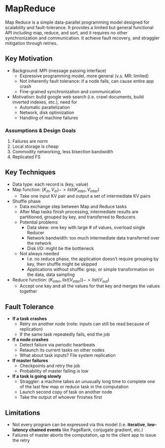 # MapReduce 
Map Reduce is a simple data-parallel programming model designed for scalability and fault-tolerance. It provides a limited but general functional API including map, reduce, and sort, and it requires no other synchronization and communication. It achieve fault recovery, and straggler mitigation through retries. 

## Key Motivation 
- Background: MPI (message passing interface)
    - Expressive programming model, more general (v.s. MR: limited)
    - Not inherently fault tolerance: if a node fails, can cause entire app crash
    - Fine-grained synchronization and communication
- Motivation: build google web search (i.e. crawl documents, build inverted indexes, etc.), need for
    - Automatic parallelization
    - Network, disk optimization
    - Handling of machine failures

### Assumptions & Design Goals

1. Failures are norm
2. Local storage is cheap
3. Commodity networking, less bisection bandwidth 
4. Replicated FS 

## Key Techniques
- Data type: each record is (key, value)
- Map function: $(K_{in}, V_{in}) ->list(K_{inter}, V_{inter})$
    - Take one input KV pair and output a set of intermediate KV pairs
- Shuffle phase
    - Data exchange step between Map and Reduce tasks
    - After Map tasks finish processing, intermediate results are partitioned, grouped by key, and transferred to Reducers
    - Potential problems
        - Data skew: one key with large # of values, overload single Reducer
        - Network bandwidth: too much intermediate data transferred over the network
        - Disk I/O: might be the bottleneck
    - Not always needed
        - I.e. no reduce phase, the application doesn’t require grouping by key, then shuffle might be skipped
        - Applications without shuffle: grep, or simple transformation on the data, data sampling
- Reduce function: $(K_{inter}, list(V_{inter}))->list(V_{out})$
    - Accept one key and all the values for that key and merges the values together
 
## Fault Tolerance 
- **If a task crashes**
    - Retry on another node (note: inputs can still be read because of replication)
    - If the same task repeatedly fails, end the job
- **If a node crashes**
    - Detect failure via periodic heartbeats
    - Relaunch its current tasks on other nodes
    - What about task inputs? File system replication
- **If master failures**
    - Checkpoints and retry the job
    - Probability of master failing is low
- **If a task is going slowly**
    - Straggler: a machine takes an unusually long time to complete one of the last few map or reduce task in the computation
    - Launch second copy of task on another node
    - Take the output of whoever finishes first

## Limitations 
- Not every program can be expressed via this model (i.e. **iterative**, **low-latency chained events** like PageRank, conjugate gradient, etc.)
- Failures of master aborts the computation, up to the client app to issue the retry
